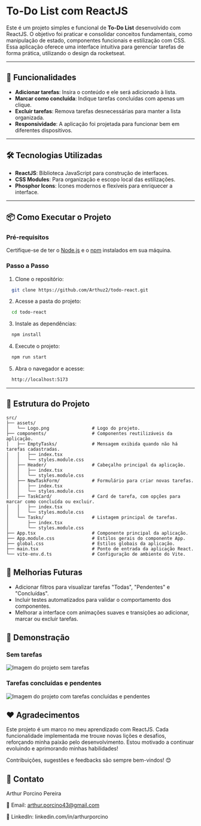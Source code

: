 # To-Do List com ReactJS

Este é um projeto simples e funcional de **To-Do List** desenvolvido com ReactJS. O objetivo foi praticar e consolidar conceitos fundamentais, como manipulação de estado, componentes funcionais e estilização com CSS. Essa aplicação oferece uma interface intuitiva para gerenciar tarefas de forma prática, utilizando o design da rocketseat.

---

## 🚀 Funcionalidades

- **Adicionar tarefas**: Insira o conteúdo e ele será adicionado à lista.  
- **Marcar como concluída**: Indique tarefas concluídas com apenas um clique.  
- **Excluir tarefas**: Remova tarefas desnecessárias para manter a lista organizada.  
- **Responsividade**: A aplicação foi projetada para funcionar bem em diferentes dispositivos.  

---

## 🛠️ Tecnologias Utilizadas

- **ReactJS**: Biblioteca JavaScript para construção de interfaces.  
- **CSS Modules**: Para organização e escopo local das estilizações.  
- **Phosphor Icons**: Ícones modernos e flexíveis para enriquecer a interface.  

---

## 📦 Como Executar o Projeto

### Pré-requisitos

Certifique-se de ter o [Node.js](https://nodejs.org) e o [npm](https://www.npmjs.com/) instalados em sua máquina.

### Passo a Passo

1. Clone o repositório:  
  ```bash
    git clone https://github.com/Arthuz2/todo-react.git
  ```
2. Acesse a pasta do projeto:
  ```bash
    cd todo-react
  ```
3. Instale as dependências:
  ```bash
    npm install
  ```
4. Execute o projeto:
  ```bash
    npm run start
  ```
5. Abra o navegador e acesse:
  ```bash
    http://localhost:5173
  ```
---

## 📂 Estrutura do Projeto

```plaintext
src/
├── assets/
│   └── Logo.png                # Logo do projeto.
├── components/                 # Componentes reutilizáveis da aplicação.
│   ├── EmptyTasks/             # Mensagem exibida quando não há tarefas cadastradas.
│   │   ├── index.tsx
│   │   └── styles.module.css
│   ├── Header/                 # Cabeçalho principal da aplicação.
│   │   ├── index.tsx
│   │   └── styles.module.css
│   ├── NewTaskForm/            # Formulário para criar novas tarefas.
│   │   ├── index.tsx
│   │   └── styles.module.css
│   ├── TaskCard/               # Card de tarefa, com opções para marcar como concluída ou excluir.
│   │   ├── index.tsx
│   │   └── styles.module.css
│   └── Tasks/                  # Listagem principal de tarefas.
│       ├── index.tsx
│       └── styles.module.css
├── App.tsx                     # Componente principal da aplicação.
├── App.module.css              # Estilos gerais do componente App.
├── global.css                  # Estilos globais da aplicação.
├── main.tsx                    # Ponto de entrada da aplicação React.
└── vite-env.d.ts               # Configuração de ambiente do Vite.
```

## 🎯 Melhorias Futuras

- Adicionar filtros para visualizar tarefas "Todas", "Pendentes" e "Concluídas".
- Incluir testes automatizados para validar o comportamento dos componentes.
- Melhorar a interface com animações suaves e transições ao adicionar, marcar ou excluir tarefas.

## 📸 Demonstração

### Sem tarefas
![Imagem do projeto sem tarefas](https://github.com/user-attachments/assets/3c1c7013-e1a4-4c2c-a8ae-2c99d556dfa5)


### Tarefas concluídas e pendentes
![Imagem do projeto com tarefas concluídas e pendentes](https://github.com/user-attachments/assets/142f369c-db24-422b-9364-c9276bc25f18)


## ❤️ Agradecimentos

Este projeto é um marco no meu aprendizado com ReactJS. Cada funcionalidade implementada me trouxe novas lições e desafios, reforçando minha paixão pelo desenvolvimento. Estou motivado a continuar evoluindo e aprimorando minhas habilidades!

Contribuições, sugestões e feedbacks são sempre bem-vindos! 😊

## 🔗 Contato

Arthur Porcino Pereira

📧 Email: arthur.porcino43@gmail.com

📱 LinkedIn: linkedin.com/in/arthurporcino
